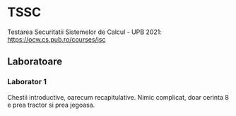 # TSSC
Testarea Securitatii Sistemelor de Calcul - UPB 2021:
https://ocw.cs.pub.ro/courses/isc


## Laboratoare
### Laborator 1
Chestii introductive, oarecum recapitulative. Nimic complicat, doar cerinta 8
e prea tractor si prea jegoasa.
